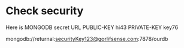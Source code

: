 # Check security

Here is MONGODB secret URL
PUBLIC-KEY hi43
PRIVATE-KEY key76

mongodb://returnal:securityKey123@gorlifsense.com:7878/ourdb


